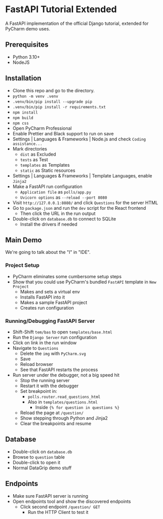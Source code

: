 # FastAPI Tutorial Extended

A FastAPI implementation of the official Django tutorial, extended for PyCharm demo uses.

## Prerequisites

- Python 3.10+
- NodeJS

## Installation

- Clone this repo and go to the directory.
- `python -m venv .venv`
- `.venv/bin/pip install --upgrade pip`
- `.venv/bin/pip install -r requirements.txt`
- `npm install`
- `npm build`
- `npm css`
- Open PyCharm Professional
- Enable Prettier and Black support to run on save
- Settings | Languages & Frameworks | Node.js and check `Coding assistance...`
- Mark directories
    * `dist` as Excluded
    * `tests` as Test
    * `templates` as Templates
    * `static` as Static resources
- Settings | Languages & Frameworks | Template Languages, enable `Jinja2`
- Make a FastAPI run configuration
    - `Application file` as `polls/app.py`
    - `Uvicorn options` as `--reload --port 8080`
- Visit `http://127.0.0.1:8080/` and click `Questions` for the server HTML
- Go to `package.json` and run the `dev` script for the React frontend
    - Then click the URL in the run output
- Double-click on `database.db` to connect to SQLite
    - Install the drivers if needed

## Main Demo

We're going to talk about the "I" in "IDE".

### Project Setup

- PyCharm eliminates some cumbersome setup steps
- Show that you could use PyCharm's bundled `FastAPI` template in `New Project`
    - Makes and sets a virtual env
    - Installs FastAPI into it
    - Makes a sample FastAPI project
    - Creates run configuration

### Running/Debugging FastAPI Server

- Shift-Shift `tem/bas` to open `templates/base.html`
- Run the `Django Server` run configuration
- Click on link in the run window
- Navigate to `Questions`
    - Delete the `img` with `PyCharm.svg`
    - Save
    - Reload browser
    - See that FastAPI restarts the process
- Run server under the debugger, not a big speed hit
    - Stop the running server
    - Restart it with the debugger
    - Set breakpoint in:
        - `polls.router.read_questions_html`
        - Also in `templates/questions.html`
            - Inside `{% for question in questions %}`
    - Reload the page at `/question/`
    - Show stepping through Python and Jinja2
    - Clear the breakpoints and resume

## Database

- Double-click on `database.db`
- Browse to `question` table
- Double-click to open it
- Normal DataGrip demo stuff

## Endpoints

- Make sure FastAPI server is running
- Open endpoints tool and show the discovered endpoints
  - Click second endpoint `/question/ GET`
    - Run the HTTP Client to test it